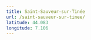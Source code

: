 ```yaml
---
title: Saint-Sauveur-sur-Tinée
url: /saint-sauveur-sur-tinee/
latitude: 44.083
longitude: 7.106
---
```

